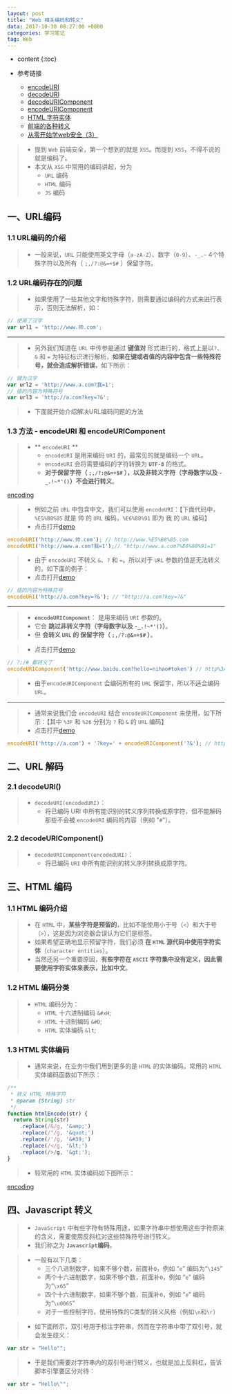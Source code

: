 ```yaml
---
layout: post
title: "Web 相关编码和转义"
data: 2017-10-30 08:27:00 +0800
categories: 学习笔记    
tag: Web
---
```

* content
{:toc}

* 参考链接
    * [encodeURI](https://developer.mozilla.org/zh-CN/docs/Web/JavaScript/Reference/Global_Objects/encodeURI)
    * [decodeURI](https://developer.mozilla.org/zh-CN/docs/Web/JavaScript/Reference/Global_Objects/decodeURI)
    * [decodeURIComponent](https://developer.mozilla.org/zh-CN/docs/Web/JavaScript/Reference/Global_Objects/decodeURIComponent)
    * [encodeURIComponent](https://developer.mozilla.org/zh-CN/docs/Web/JavaScript/Reference/Global_Objects/encodeURIComponent)
    * [HTML 字符实体](http://w3school.com.cn/html/html_entities.asp)
    * [前端的各种转义](https://github.com/FrankFang/githublog/blob/master/%E6%8A%80%E6%9C%AF/%E5%89%8D%E7%AB%AF%E7%9A%84%E5%90%84%E7%A7%8D%E8%BD%AC%E4%B9%89.md)
    * [从零开始学web安全（3）](http://imweb.io/topic/57024e4606f2400432c1396d)

<!-- more -->

> * 提到 `Web` 前端安全，第一个想到的就是 `XSS`。而提到 `XSS`，不得不说的就是编码了。
> * 本文从 `XSS` 中常用的编码讲起，分为
>    * `URL` 编码
>    * `HTML` 编码
>    * `JS` 编码

## 一、URL编码

### 1.1 URL编码的介绍

> * 一般来说，`URL` 只能使用英文字母（`a-zA-Z`）、数字（`0-9`）、`-_.~` 4个特殊字符以及所有（ `;,/?:@&=+$#` ）保留字符。

### 1.2 URL编码存在的问题

> * 如果使用了一些其他文字和特殊字符，则需要通过编码的方式来进行表示，否则无法解析，如：

```js
// 使用了汉字
var url1 = 'http://www.帅.com';
```

---

> * 另外我们知道在 `URL` 中传参是通过 **键值对** 形式进行的，格式上是以`?`、`&` 和 `=` 为特征标识进行解析，**如果在键或者值的内容中包含一些特殊符号，就会造成解析错误**，如下所示：

```js
// 键为汉字
var url2 = 'http://www.a.com?我=1';
// 值的内容为特殊符号
var url3 = 'http://a.com?key=?&';
```

> * 下面就开始介绍解决URL编码问题的方法

### 1.3 方法 - encodeURI 和 encodeURIComponent

> * ** `encodeURI` **
>   * `encodeURI` 是用来编码 `URI` 的，最常见的就是编码一个 `URL`。
>   * `encodeURI` 会将需要编码的字符转换为 **`UTF-8`** 的格式。
>   * **对于保留字符（ `;,/?:@&=+$#` ），以及非转义字符（字母数字以及 `-_.!~*'()`）不会进行转义**。

[encoding](/styles/images/web/encoding/encoding-01.png)

> * 例如之前 `URL` 中包含中文，我们可以使用 `encodeURI`：【下面代码中，`%E5%B8%85` 就是 帅 的 `URL` 编码，`%E6%88%91` 即为 我 的 `URL` 编码】
> * 点击打开[demo](/effects/demo/js/demo-encoding/eg1.html)

```js
encodeURI('http://www.帅.com'); // http://www.%E5%B8%85.com
encodeURI('http://www.a.com?我=1');// "http://www.a.com?%E6%88%91=1"
```

> * 由于 `encodeURI` 不转义 `&`、`?` 和 `=`。所以对于 `URL` 参数的值是无法转义的，如下面的例子：
> * 点击打开[demo](/effects/demo/js/demo-encoding/eg1.html)

```js
// 值的内容为特殊符号
encodeURI('http://a.com?key=?&'); // "http://a.com?key=?&"
```
   
---    
    
> * **`encodeURIComponent`**： 是用来编码 `URI` 参数的。
> * 它会 **跳过非转义字符（字母数字以及 `-_.!~*'()`）**。
> * 但 **会转义 `URL` 的 保留字符（ `;,/?:@&=+$#` ）**。

> * 点击打开[demo](/effects/demo/js/demo-encoding/eg2.html)

```js
// ?:/# 都转义了
encodeURIComponent('http://www.baidu.com?hello=nihao#token') // http%3A%2F%2Fwww.baidu.com%3Fhello%3Dnihao%23token
```

> * 由于`encodeURIComponent` 会编码所有的 `URL` 保留字，所以不适合编码 `URL`。

---

> * 通常来说我们会 `encodeURI` 结合 `encodeURIComponent` 来使用，如下所示：【其中 `%3F` 和 `%26` 分别为 `?` 和 `&` 的 `URL` 编码】
> * 点击打开[demo](/effects/demo/js/demo-encoding/eg3.html)

```js
encodeURI('http://a.com') + '?key=' + encodeURIComponent('?&'); // http://a.com?key=%3F%26
```

    
## 二、URL 解码

### 2.1 decodeURI()

> * `decodeURI(encodedURI)`：
>   * 将已编码 URI 中所有能识别的转义序列转换成原字符，但不能解码那些不会被 `encodeURI` 编码的内容（例如 "`#`"）。

### 2.2 decodeURIComponent()

> * `decodeURIComponent(encodedURI)`：
>   * 将已编码 `URI` 中所有能识别的转义序列转换成原字符。

## 三、HTML 编码

### 1.1 HTML 编码介绍

> * 在 `HTML` 中，**某些字符是预留的**，比如不能使用小于号（`<`）和大于号（`>`），这是因为浏览器会误认为它们是标签。
> * 如果希望正确地显示预留字符，我们必须 **在 `HTML` 源代码中使用字符实体**（`character entities`）。
> * 当然还另一个重要原因，**有些字符在 `ASCII` 字符集中没有定义，因此需要使用字符实体来表示，比如中文**。

### 1.2 HTML 编码分类

> * `HTML` 编码分为：
>   * `HTML` 十六进制编码 `&#xH`;
>   * `HTML` 十进制编码 `&#D`;
>   * `HTML` 实体编码 `&lt`; 

### 1.3 HTML 实体编码

> * 通常来说，在业务中我们用到更多的是 `HTML` 的实体编码。常用的 `HTML` 实体编码函数如下所示：

```js
/**
 * 转义 HTML 特殊字符
 * @param {String} str
 */
function htmlEncode(str) {
  return String(str)
    .replace(/&/g, '&amp;')
    .replace(/"/g, '&quot;')
    .replace(/'/g, '&#39;')
    .replace(/</g, '&lt;')
    .replace(/>/g, '&gt;');
}
```

> * 较常用的 `HTML` 实体编码如下图所示：

[encoding](/styles/images/web/encoding/encoding-02.png)

## 四、Javascript 转义

> * `JavaScript` 中有些字符有特殊用途，如果字符串中想使用这些字符原来的含义，需要使用反斜杠对这些特殊符号进行转义。
> * 我们称之为 **`Javascript`编码**。

> * 一般有以下几类：
>   * 三个八进制数字，如果不够个数，前面补`0`，例如 “`e`” 编码为“`\145`”
>   * 两个十六进制数字，如果不够个数，前面补`0`，例如 “`e`” 编码为“`\x65`”
>   * 四个十六进制数字，如果不够个数，前面补`0`，例如 “`e`” 编码为“`\u0065`”
>   * 对于一些控制字符，使用特殊的C类型的转义风格（例如`\n`和`\r`）

> * 如下面所示，双引号用于标注字符串，然而在字符串中带了双引号，就会发生歧义：

```js
var str = "Hello"";
```

> * 于是我们需要对字符串内的双引号进行转义，也就是加上反斜杠，告诉脚本引擎要区分对待：

```js
var str = "Hello\"";
```